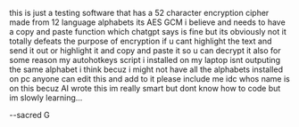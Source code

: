this is just a testing software that has a 52 character encryption cipher made from 12 language alphabets
its AES GCM i believe and needs to have a copy and paste function which chatgpt says is fine but its obviously not
it totally defeats the purpose of encryption if u cant highlight the text and send it out or highlight it and copy and paste it so u can decrypt it
also for some reason my autohotkeys script i installed on my laptop isnt outputing the same alphabet i think becuz i might not have all the alphabets installed on pc
anyone can edit this and add to it please include me idc whos name is on this becuz AI wrote this im really smart but dont know how to code but im slowly learning...

--sacred G
